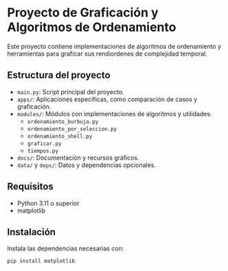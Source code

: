 # Proyecto de Graficación y Algoritmos de Ordenamiento

Este proyecto contiene implementaciones de algoritmos de ordenamiento y herramientas para graficar sus rendiordenes de complejidad temporal.

## Estructura del proyecto

- `main.py`: Script principal del proyecto.
- `apps/`: Aplicaciones específicas, como comparación de casos y graficación.
- `modules/`: Módulos con implementaciones de algoritmos y utilidades.
  - `ordenamiento_burbuja.py`
  - `ordenamiento_por_seleccion.py`
  - `ordenamiento_shell.py`
  - `graficar.py`
  - `tiempos.py`
- `docs/`: Documentación y recursos gráficos.
- `data/` y `deps/`: Datos y dependencias opcionales.

## Requisitos

- Python 3.11 o superior
- matplotlib

## Instalación

Instala las dependencias necesarias con:

```powershell
pip install matplotlib